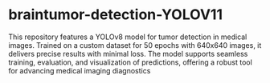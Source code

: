 # braintumor-detection-YOLOV11
 This repository features a YOLOv8 model for tumor detection in medical images. Trained on a custom dataset for 50 epochs with 640x640 images, it delivers precise results with minimal loss. The model supports seamless training, evaluation, and visualization of predictions, offering a robust tool for advancing medical imaging diagnostics
